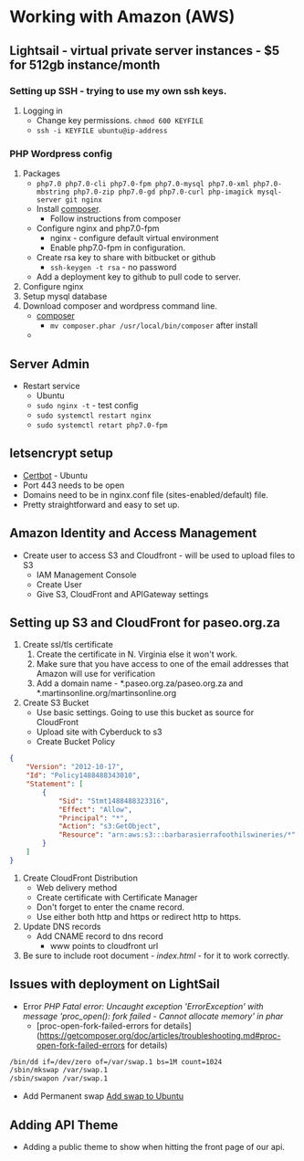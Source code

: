 # Working with Amazon (AWS)

## Lightsail - virtual private server instances - $5 for 512gb instance/month
### Setting up SSH - trying to use my own ssh keys.
1. Logging in
    * Change key permissions. `chmod 600 KEYFILE`
    * `ssh -i KEYFILE ubuntu@ip-address`
### PHP Wordpress config
1. Packages
    * `php7.0 php7.0-cli php7.0-fpm php7.0-mysql php7.0-xml php7.0-mbstring php7.0-zip php7.0-gd php7.0-curl php-imagick mysql-server git nginx`
    * Install [composer](https://getcomposer.org).
        * Follow instructions from composer
    * Configure nginx and php7.0-fpm
        * nginx - configure default virtual environment
        * Enable php7.0-fpm in configuration.
    * Create rsa key to share with bitbucket or github
        * `ssh-keygen -t rsa` - no password
    * Add a deployment key to github to pull code to server.
1. Configure nginx
1. Setup mysql database
1. Download composer and wordpress command line.
    * [composer](https://getcomposer.org/)
        * `mv composer.phar /usr/local/bin/composer` after install
    * 

## Server Admin
* Restart service
    * Ubuntu
    * `sudo nginx -t` - test config
    <!--* `sudo systemctl nginx restart`-->
    * `sudo systemctl restart nginx`
    * `sudo systemctl retart php7.0-fpm`

## letsencrypt setup
* [Certbot](https://certbot.eff.org/#ubuntuxenial-nginx) - Ubuntu
* Port 443 needs to be open
* Domains need to be in nginx.conf file (sites-enabled/default) file.
* Pretty straightforward and easy to set up.

## Amazon Identity and Access Management
* Create user to access S3 and Cloudfront - will be used to upload files to S3
    * IAM Management Console
    * Create User
    * Give S3, CloudFront and APIGateway settings
## Setting up S3 and CloudFront for paseo.org.za
1. Create ssl/tls certificate
    1. Create the certificate in N. Virginia else it won't work.
    1. Make sure that you have access to one of the email addresses that Amazon will use for verification
    1. Add a domain name - *.paseo.org.za/paseo.org.za and *.martinsonline.org/martinsonline.org
1. Create S3 Bucket
    * Use basic settings. Going to use this bucket as source for CloudFront
    * Upload site with Cyberduck to s3
    * Create Bucket Policy
```json
{
    "Version": "2012-10-17",
    "Id": "Policy1488488343010",
    "Statement": [
        {
            "Sid": "Stmt1488488323316",
            "Effect": "Allow",
            "Principal": "*",
            "Action": "s3:GetObject",
            "Resource": "arn:aws:s3:::barbarasierrafoothilswineries/*"
        }
    ]
}
```
1. Create CloudFront Distribution
    * Web delivery method
    * Create certificate with Certificate Manager
    * Don't forget to enter the cname record.
    * Use either both http and https or redirect http to https.
1. Update DNS records
    * Add CNAME record to dns record
        * www points to cloudfront url
1. Be sure to include root document - *index.html* - for it to work correctly.

## Issues with deployment on LightSail
* Error *PHP Fatal error: Uncaught exception 'ErrorException' with message 'proc_open(): fork failed - Cannot allocate memory' in phar*
    * [proc-open-fork-failed-errors for details](https://getcomposer.org/doc/articles/troubleshooting.md#proc-open-fork-failed-errors for details)
```bash
/bin/dd if=/dev/zero of=/var/swap.1 bs=1M count=1024
/sbin/mkswap /var/swap.1
/sbin/swapon /var/swap.1
```
* Add Permanent swap [Add swap to Ubuntu](https://www.digitalocean.com/community/tutorials/how-to-add-swap-on-ubuntu-14-04)
## Adding API Theme
* Adding a public theme to show when hitting the front page of our api.
